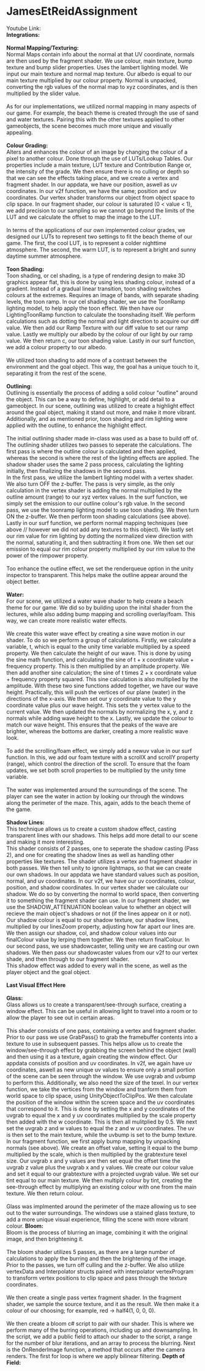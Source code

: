 # JamesEtReidAssignment
Youtube Link:
<br>
**Integrations:** <br>
<br>
**Normal Mapping/Texturing:** <br>
Normal Maps contain info about the normal at that UV coordinate, normals are then used by the fragment shader. We use colour, main texture, bump texture and bump slider properties. Uses the lambert lighting model. We input our main texture and normal map texture. Our albedo is equal to our main texture multiplied by our colour property. Normal is unpacked, converting the rgb values of the normal map to xyz coordinates, and is then multiplied by the slider value. <br>
<br>
As for our implementations, we utilized normal mapping in many aspects of our game. For example, the beach theme is created through the use of sand and water textures. Pairing this with the other textures applied to other gameobjects, the scene becomes much more unique and visually appealing. <br>
<br>
**Colour Grading:** <br>
Alters and enhances the colour of an image by changing the colour of a pixel to another colour. Done through the use of LUTs/Lookup Tables. Our properties include a main texture, LUT texture and Contribution Range or, the intensity of the grade. We then ensure there is no culling or depth so that we can see the effects taking place, and we create a vertex and fragment shader. In our appdata, we have our position, aswell as uv coordinates. In our v2f function, we have the same; position and uv coordinates. Our vertex shader transforms our object from object space to clip space. In our fragment shader, our colour is saturated (0 < value < 1), we add precision to our sampling so we cannot go beyond the limits of the LUT and we calculate the offset to map the image to the LUT. <br>
<br>
In terms of the applications of our own implemented colour grades, we designed our LUTs to represent two settings to fit the beach theme of our game. The first, the cool LUT, is to represent a colder nighttime atmosphere. The second, the warm LUT, is to represent a bright and sunny daytime summer atmosphere. <br>
<br>
**Toon Shading:** <br>
Toon shading, or cel shading, is a type of rendering design to make 3D graphics appear flat, this is done by using less shading colour, instead of a gradient. Instead of a gradual linear transition, toon shading switches colours at the extremes. Requires an image of bands, with separate shading levels, the toon ramp. In our cel shading shader, we use the ToonRamp lighting model, to help apply the toon effect. We then have our LightingToonRamp function to calculate the toonshading itself. We perform calculations such as dotting the normal and light direction to acquire our diff value. We then add our Ramp Texture with our diff value to set our ramp value. Lastly we multiply our albedo by the colour of our light by our ramp value. We then return c, our toon shading value. Lastly in our surf function, we add a colour property to our albedo. <br>
<br>
We utilized toon shading to add more of a contrast between the environment and the goal object. This way, the goal has a unique touch to it, separating it from the rest of the scene. <br>
<br>
**Outlining:** <br>
Outlining is essentially the process of adding a solid colour "outline" around the object. This can be a way to define, highlight, or add detail to a gameobject. In our scene, outlining was utilized to create a highlight effect around the goal object, making it stand out more, and make it more vibrant. Additionally, and as mentioned prior, toon shading and rim lighting were applied with the outline, to enhance the highlight effect. <br>
<br>
The initial outlining shader made in-class was used as a base to build off of. The outlining shader utilizes two passes to seperate the calculations. The first pass is where the outline colour is calculated and then applied, whereas the second is where the rest of the lighting effects are applied. The shadow shader uses the same 2 pass process, calculating the lighting initially, then finalizing the shadows in the second pass. 
<br>
In the first pass, we utilize the lambert lighting model with a vertex shader. We also turn OFF the z-buffer. The pass is very simple, as the only calculation in the vertex shader is adding the normal multiplied by the outline amount (range) to our xyz vertex values. In the surf function, we simply set the emission to our outline colour's rgb value. In the second pass, we use the toonramp lighting model to use toon shading. We then turn ON the z-buffer. We then perform toon shading calculations (see above). Lastly in our surf function, we perform normal mapping techniques (see above // however we did not add any textures to this object). We lastly set our rim value for rim lighting by dotting the normalized view direction with the normal, saturating it, and then subtracting it from one. We then set our emission to equal our rim colour property multiplied by our rim value to the power of the rimpower property. <br>
<br>
Too enhance the outline effect, we set the renderqueue option in the unity inspector to transparent. This helps make the outline appear around the object better. <br>
<br>
**Water:** <br>
For our scene, we utilized a water wave shader to help create a beach theme for our game. We did so by building upon the inital shader from the lectures, while also adding bump mapping and scrolling overlay/foam. This way, we can create more realistic water effects. <br>
<br>
We create this water wave effect by creating a sine wave motion in our shader. To do so we perform a group of calculations. Firstly, we calculate a variable, t, which is equal to the unity time variable multiplied by a speed property. We then calculate the height of our wave. This is done by using the sine math function, and calculating the sine of t + x coordinate value + frequency property. This is then multiplied by an amplitude property. We then add another sine calculation; the sine of t times 2 + x coordinate value + frequency property squared. This sine calculation is also multiplied by the amplitude. With these two sine functions added together, we have our wave height. Practically, this will push the vertices of our plane (water) in the directions of the x-axis. We then set our y coordinate value to the y coordinate value plus our wave height. This sets the y vertex value to the current value. We then updated the normals by normalizing the x, y, and z normals while adding wave height to the x. Lastly, we update the colour to match our wave height. This ensures that the peaks of the wave are brighter, whereas the bottoms are darker, creating a more realistic wave look.<br>
<br>
To add the scrolling/foam effect, we simply add a newuv value in our surf function. In this, we add our foam texture with a scrollX and scrollY property (range), which control the direction of the scroll. To ensure that the foam updates, we set both scroll properties to be multiplied by the unity time variable. <br>
<br>
The water was implemented around the surroundings of the scene. The player can see the water in action by looking our through the windows along the perimeter of the maze. This, again, adds to the beach theme of the game. <br>
<br>
**Shadow Lines:** <br>
This technique allows us to create a custom shadow effect, casting transparent lines with our shadows. This helps add more detail to our scene and making it more interesting.
<br>
This shader consists of 2 passes, one to seperate the shadow casting (Pass 2), and one for creating the shadow lines as well as handling other properties like textures. The shader utilizes a vertex and fragment shader in both passes. We then tell unity to ignore lightmaps, so that we can create our own shadows. In our appdata we have standard values such as position, normal, and uv coordinates. In our v2f, we have our uv coordinates, colour, position, and shadow coordinates. In our vertex shader we calculate our shadow. We do so by converting the normal to world space, then converting it to something the fragment shader can use. In our fragment shader, we use the SHADOW_ATTENUATION boolean value to whether an object will recieve the main object's shadows or not (if the lines appear on it or not). Our shadow colour is equal to our shadow texture, our shadow lines, multiplied by our linesZoom property, adjusting how far apart our lines are. We then assign our shadow, col, and shadow colour values into our finalColour value by lerping them together. We then return finalColour. In our second pass, we use shadowcaster, telling unity we are casting our own shadows. We then pass our shadowcaster values from our v2f to our vertex shade, and then through to our fragment shader.
<br>
This shadow effect was added to every wall in the scene, as well as the player object and the goal object. <br>
<br>
**Last Visual Effect Here** <br>
<br>
**Glass:**<br>
Glass allows us to create a transparent/see-through surface, creating a window effect. This can be useful in allowing light to travel into a room or to allow the player to see out in certain areas. <br>
<br>
This shader consists of one pass, containing a vertex and fragment shader. Prior to our pass we use GrabPass{} to grab the framebuffer contents into a texture to use in subsequent passes. This helps allow us to create the window/see-through effect by grabbing the screen behind the object (wall) and then using it as a texture, again creating the window effect. Our appdata consists of position and uv coordinates. In v2f, we again have uv coordinates, aswell as new unique uv values to ensure only a small portion of the scene can be seen through the window. We use uvgrab and uvbump to perform this. Additionally, we also need the size of the texel. In our vertex function, we take the vertices from the window and tranform them from world space to clip space, using UnityObjectToClipPos. We then calculate the position of the window within the screen space and the uv coordinates that correspond to it. This is done by setting the x and y coordinates of the uvgrab to equal the x and y uv coordinates multiplied by the scale property then added with the w coordinate. This is then all mulitplied by 0.5. We next set the uvgrab z and w values to equal the z and w uv coordinates. The uv is then set to the main texture, while the uvbump is set to the bump texture. In our fragment function, we first apply bump mapping by unpacking normals (see above). We create an offset value, setting it equal to the bump multiplied by the scale, which is then multiplied by the grabtexture texel size. Our uvgrab x and y values are then set equal the offset time the uvgrab z value plus the uvgrab x and y values. We create our colour value and set it equal to our grabtexture with a projected uvgrab value. We set our tint equal to our main texture. We then multiply colour by tint, creating the see-through effect by multiplying an existing colour with one from the main texture. We then return colour. <br>
<br>
Glass was implmented around the perimeter of the maze allowing us to see out to the water surroundings. The windows use a stained glass texture, to add a more unique visual experience, filling the scene with more vibrant colour.
**Bloom:** <br>
Bloom is the process of blurring an image, combining it with the original image, and then brightening it. <br>
<br>
The bloom shader utilizes 5 passes, as there are a large number of calculations to apply the burring and then the brightening of the image. Prior to the passes, we turn off culling and the z-buffer. We also utilize vertexData and Interpolator structs paired with interpolator vertexProgram to transform vertex positions to clip space and pass through the texture coordinates. <br>
<br>
We then create a single pass vertex fragment shader. In the fragment shader, we sample the source texture, and it as the result. We then make it a colour of our choosing; for example, red -> half4(1, 0, 0, 0). <br>
<br>
We then create a bloom c# script to pair with our shader. This is where we perform many of the burring operations, including up and downsampling. In the script, we add a public field to attach our shader to the script, a range for the number of blur iterations, and an array to process the blurring. Next is the OnRenderImage function, a method that occurs after the camera renders. The first for loop is where we apply bilinear filtering.
**Depth of Field:** <br>
<br>
